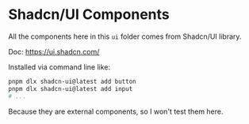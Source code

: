 # Shadcn/UI Components

All the components here in this `ui` folder comes from Shadcn/UI library.

Doc: https://ui.shadcn.com/

Installed via command line like:

```bash
pnpm dlx shadcn-ui@latest add button
pnpm dlx shadcn-ui@latest add input
# ...
```

Because they are external components, so I won't test them here.

